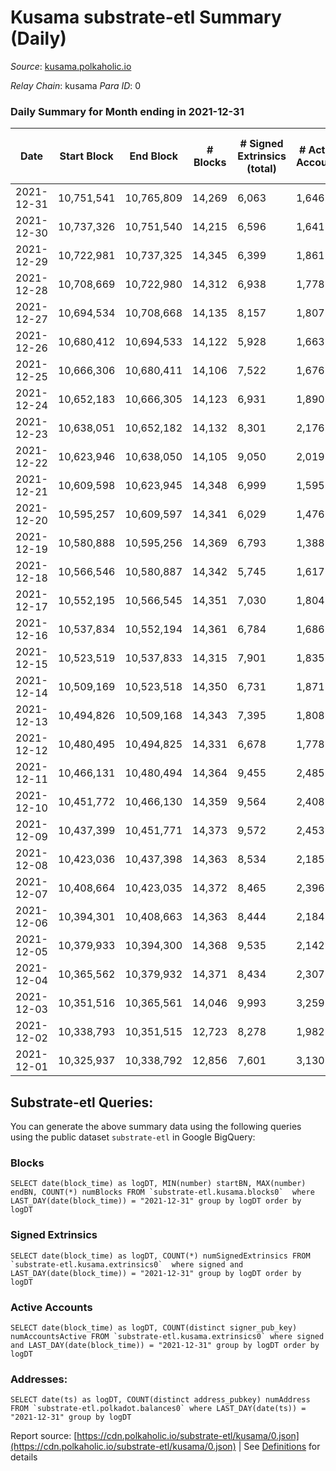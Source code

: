 # Kusama substrate-etl Summary (Daily)

_Source_: [kusama.polkaholic.io](https://kusama.polkaholic.io)

*Relay Chain*: kusama
*Para ID*: 0



### Daily Summary for Month ending in 2021-12-31


| Date | Start Block | End Block | # Blocks | # Signed Extrinsics (total) | # Active Accounts | # Passive | # New | # Addresses with Balances | # Events | # Transfers | # XCM Transfers In | # XCM Transfers Out |
| ---- | ----------- | --------- | -------- | --------------------------- | ----------------- | --------- | ----- | ------------------------- | -------- | ----------- | ------------------ | ------------------- |
| 2021-12-31 | 10,751,541 | 10,765,809 | 14,269  | 6,063 | 1,646 |  |  | 230,388 | 385,578 | 2,050 ($13,203,714.88) | 59 ($2,561,352.24) | 79 ($232,705.25) |
| 2021-12-30 | 10,737,326 | 10,751,540 | 14,215  | 6,596 | 1,641 |  |  |  | 380,391 | 2,094 ($5,404,158.20) | 54 ($179,161.80) | 77 ($218,139.00) |
| 2021-12-29 | 10,722,981 | 10,737,325 | 14,345  | 6,399 | 1,861 |  |  |  | 382,651 | 2,318 ($6,333,261.53) | 66 ($377,843.66) | 92 ($175,985.57) |
| 2021-12-28 | 10,708,669 | 10,722,980 | 14,312  | 6,938 | 1,778 |  |  |  | 385,682 | 2,246 ($10,943,597.12) | 77 ($415,132.54) | 129 ($463,693.59) |
| 2021-12-27 | 10,694,534 | 10,708,668 | 14,135  | 8,157 | 1,807 |  |  |  | 408,071 | 2,729 ($8,952,794.56) | 104 ($534,635.67) | 105 ($198,998.84) |
| 2021-12-26 | 10,680,412 | 10,694,533 | 14,122  | 5,928 | 1,663 |  |  |  | 362,269 | 2,094 ($7,359,397.71) | 80 ($327,823.05) | 85 ($243,361.89) |
| 2021-12-25 | 10,666,306 | 10,680,411 | 14,106  | 7,522 | 1,676 |  |  |  | 364,314 | 2,299 ($4,008,625.16) | 49 ($140,618.17) | 68 ($62,238.21) |
| 2021-12-24 | 10,652,183 | 10,666,305 | 14,123  | 6,931 | 1,890 |  |  |  | 367,858 | 2,589 ($6,188,723.38) | 69 ($258,876.67) | 138 ($222,050.63) |
| 2021-12-23 | 10,638,051 | 10,652,182 | 14,132  | 8,301 | 2,176 |  |  |  | 402,001 | 2,811 ($8,029,231.90) | 107 ($370,020.08) | 158 ($218,278.80) |
| 2021-12-22 | 10,623,946 | 10,638,050 | 14,105  | 9,050 | 2,019 |  |  |  | 392,736 | 2,950 ($18,407,052.61) | 78 ($162,091.12) | 227 ($350,881.25) |
| 2021-12-21 | 10,609,598 | 10,623,945 | 14,348  | 6,999 | 1,595 |  |  |  | 362,972 | 2,291 ($12,087,282.68) | 55 ($140,286.82) | 150 ($796,349.86) |
| 2021-12-20 | 10,595,257 | 10,609,597 | 14,341  | 6,029 | 1,476 |  |  |  | 398,072 | 1,715 ($12,349,042.16) | 52 ($710,372.68) | 98 ($344,872.87) |
| 2021-12-19 | 10,580,888 | 10,595,256 | 14,369  | 6,793 | 1,388 |  |  |  | 364,998 | 1,773 ($2,428,259.14) | 43 ($68,645.54) | 77 ($77,537.50) |
| 2021-12-18 | 10,566,546 | 10,580,887 | 14,342  | 5,745 | 1,617 |  |  |  | 352,317 | 2,159 ($5,028,945.80) | 52 ($289,970.52) | 111 ($93,202.38) |
| 2021-12-17 | 10,552,195 | 10,566,545 | 14,351  | 7,030 | 1,804 |  |  |  | 410,241 | 2,299 ($25,218,302.21) | 62 ($443,347.39) | 118 ($355,887.29) |
| 2021-12-16 | 10,537,834 | 10,552,194 | 14,361  | 6,784 | 1,686 |  |  |  | 386,757 | 2,111 ($11,402,176.74) | 89 ($387,206.51) | 348 ($375,023.93) |
| 2021-12-15 | 10,523,519 | 10,537,833 | 14,315  | 7,901 | 1,835 |  |  |  | 375,280 | 2,927 ($7,104,650.26) | 84 ($314,049.82) | 369 ($352,807.46) |
| 2021-12-14 | 10,509,169 | 10,523,518 | 14,350  | 6,731 | 1,871 |  |  |  | 386,003 | 2,543 ($13,982,904.22) | 92 ($524,223.78) | 153 ($61,111.70) |
| 2021-12-13 | 10,494,826 | 10,509,168 | 14,343  | 7,395 | 1,808 |  |  |  | 399,570 | 3,404 ($54,318,598.92) | 80 ($177,039.06) | 127 ($142,307.64) |
| 2021-12-12 | 10,480,495 | 10,494,825 | 14,331  | 6,678 | 1,778 |  |  |  | 369,521 | 2,225 ($9,147,328.79) | 50 ($484,957.38) | 84 ($793,561.83) |
| 2021-12-11 | 10,466,131 | 10,480,494 | 14,364  | 9,455 | 2,485 |  |  |  | 392,806 | 3,473 ($10,980,194.64) | 108 ($416,373.21) | 112 ($577,465.93) |
| 2021-12-10 | 10,451,772 | 10,466,130 | 14,359  | 9,564 | 2,408 |  |  |  | 404,808 | 3,657 ($29,293,650.84) | 150 ($801,316.04) | 92 ($2,187,109.28) |
| 2021-12-09 | 10,437,399 | 10,451,771 | 14,373  | 9,572 | 2,453 |  |  |  | 398,184 | 3,504 ($21,509,201.20) | 88 ($312,797.92) | 154 ($807,187.96) |
| 2021-12-08 | 10,423,036 | 10,437,398 | 14,363  | 8,534 | 2,185 |  |  |  | 405,189 | 3,086 ($12,479,878.54) | 105 ($541,137.11) | 76 ($273,172.86) |
| 2021-12-07 | 10,408,664 | 10,423,035 | 14,372  | 8,465 | 2,396 |  |  |  | 394,431 | 3,771 ($57,800,495.55) | 108 ($901,639.93) | 139 ($3,129,097.19) |
| 2021-12-06 | 10,394,301 | 10,408,663 | 14,363  | 8,444 | 2,184 |  |  |  | 393,042 | 3,335 ($22,900,012.85) | 129 ($2,173,737.84) | 173 ($741,949.94) |
| 2021-12-05 | 10,379,933 | 10,394,300 | 14,368  | 9,535 | 2,142 |  |  |  | 402,004 | 3,298 ($17,131,603.42) | 136 ($424,128.64) | 84 ($343,085.11) |
| 2021-12-04 | 10,365,562 | 10,379,932 | 14,371  | 8,434 | 2,307 |  |  |  | 385,513 | 3,477 ($18,094,594.84) | 127 ($900,280.26) | 197 ($972,954.57) |
| 2021-12-03 | 10,351,516 | 10,365,561 | 14,046  | 9,993 | 3,259 |  |  |  | 417,438 | 4,814 ($26,273,403.18) | 161 ($4,137,769.40) | 147 ($786,497.32) |
| 2021-12-02 | 10,338,793 | 10,351,515 | 12,723  | 8,278 | 1,982 |  |  |  | 352,195 | 4,096 ($26,304,533.26) | 136 ($889,461.22) | 124 ($106,906.50) |
| 2021-12-01 | 10,325,937 | 10,338,792 | 12,856  | 7,601 | 3,130 |  |  |  | 360,624 | 4,830 ($48,262,397.81) | 145 ($424,801.41) | 128 ($1,303,510.56) |

## Substrate-etl Queries:
You can generate the above summary data using the following queries using the public dataset `substrate-etl` in Google BigQuery:


### Blocks
```
SELECT date(block_time) as logDT, MIN(number) startBN, MAX(number) endBN, COUNT(*) numBlocks FROM `substrate-etl.kusama.blocks0`  where LAST_DAY(date(block_time)) = "2021-12-31" group by logDT order by logDT
```


### Signed Extrinsics
```
SELECT date(block_time) as logDT, COUNT(*) numSignedExtrinsics FROM `substrate-etl.kusama.extrinsics0`  where signed and LAST_DAY(date(block_time)) = "2021-12-31" group by logDT order by logDT
```


### Active Accounts
```
SELECT date(block_time) as logDT, COUNT(distinct signer_pub_key) numAccountsActive FROM `substrate-etl.kusama.extrinsics0` where signed and LAST_DAY(date(block_time)) = "2021-12-31" group by logDT order by logDT
```


### Addresses:
```
SELECT date(ts) as logDT, COUNT(distinct address_pubkey) numAddress FROM `substrate-etl.polkadot.balances0` where LAST_DAY(date(ts)) = "2021-12-31" group by logDT
```



Report source: [https://cdn.polkaholic.io/substrate-etl/kusama/0.json](https://cdn.polkaholic.io/substrate-etl/kusama/0.json) | See [Definitions](/DEFINITIONS.md) for details
